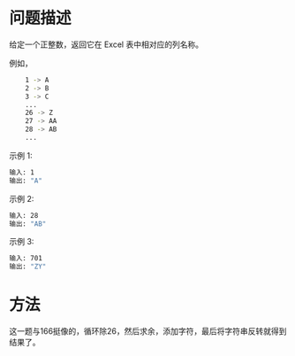 # 问题描述

给定一个正整数，返回它在 Excel 表中相对应的列名称。

例如，
```bash
    1 -> A
    2 -> B
    3 -> C
    ...
    26 -> Z
    27 -> AA
    28 -> AB 
    ...
```

示例 1:

```bash
输入: 1
输出: "A"
```

示例 2:

```bash
输入: 28
输出: "AB"
```

示例 3:

```bash
输入: 701
输出: "ZY"
```

# 方法

这一题与166挺像的，循环除26，然后求余，添加字符，最后将字符串反转就得到结果了。